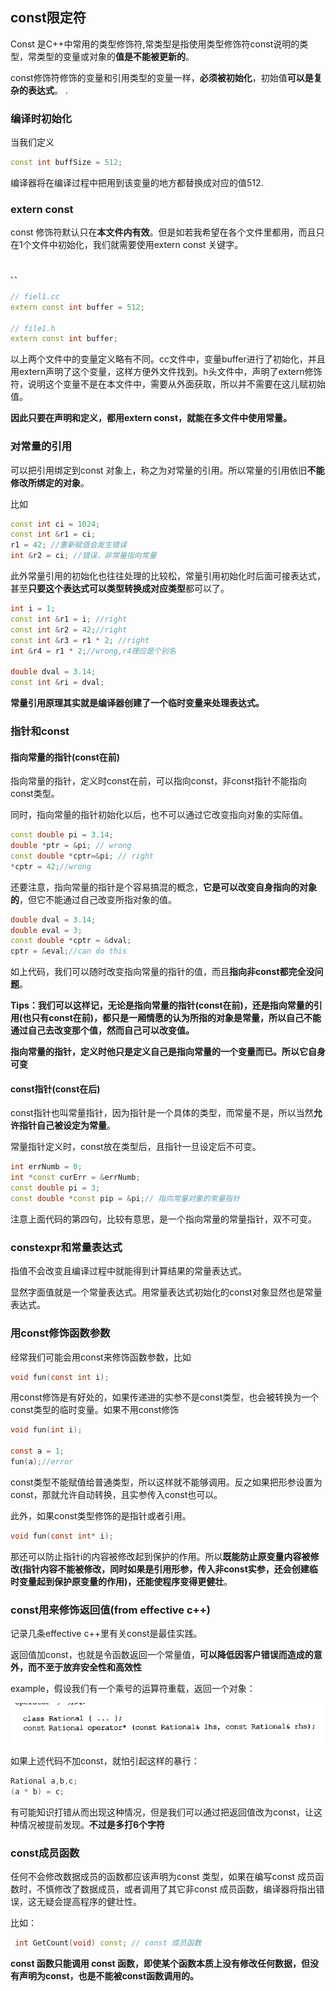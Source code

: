 ## const限定符

Const 是C++中常用的类型修饰符,常类型是指使用类型修饰符const说明的类型，常类型的变量或对象的**值是不能被更新的**。

const修饰符修饰的变量和引用类型的变量一样，**必须被初始化**，初始值**可以是复杂的表达式**。
.

### 编译时初始化

当我们定义

``` c++
const int buffSize = 512;
```

编译器将在编译过程中把用到该变量的地方都替换成对应的值512.


### extern const

const 修饰符默认只在**本文件内有效**。但是如若我希望在各个文件里都用，而且只在1个文件中初始化，我们就需要使用extern const 关键字。

``` c++

、、

// fiel1.cc
extern const int buffer = 512;

// file1.h
extern const int buffer;

```

以上两个文件中的变量定义略有不同。cc文件中，变量buffer进行了初始化，并且用extern声明了这个变量，这样方便外文件找到。h头文件中，声明了extern修饰符，说明这个变量不是在本文件中，需要从外面获取，所以并不需要在这儿赋初始值。

**因此只要在声明和定义，都用extern const，就能在多文件中使用常量。**


### 对常量的引用

可以把引用绑定到const 对象上，称之为对常量的引用。所以常量的引用依旧**不能修改所绑定的对象**。

比如

``` c++
const int ci = 1024;
const int &r1 = ci;
r1 = 42; //重新赋值会发生错误
int &r2 = ci; //错误，非常量指向常量
```


此外常量引用的初始化也往往处理的比较松，常量引用初始化时后面可接表达式，甚至**只要这个表达式可以类型转换成对应类型**都可以了。

``` c++
int i = 1;
const int &r1 = i; //right
const int &r2 = 42;//right
const int &r3 = r1 * 2; //right
int &r4 = r1 * 2;//wrong,r4理应是个别名

double dval = 3.14;
const int &ri = dval;
```

**常量引用原理其实就是编译器创建了一个临时变量来处理表达式。**

### 指针和const

#### 指向常量的指针(const在前)
指向常量的指针，定义时const在前，可以指向const，非const指针不能指向const类型。

同时，指向常量的指针初始化以后，也不可以通过它改变指向对象的实际值。

``` c++
const double pi = 3.14;
double *ptr = &pi; // wrong
const double *cptr=&pi; // right
*cptr = 42;//wrong
```

还要注意，指向常量的指针是个容易搞混的概念，**它是可以改变自身指向的对象的**，但它不能通过自己改变所指对象的值。

``` c++
double dval = 3.14;
double eval = 3;
const double *cptr = &dval;
cptr = &eval;//can do this
```

如上代码，我们可以随时改变指向常量的指针的值，而且**指向非const都完全没问题**。

**Tips：我们可以这样记，无论是指向常量的指针(const在前)，还是指向常量的引用(也只有const在前)，都只是一厢情愿的认为所指的对象是常量，所以自己不能通过自己去改变那个值，然而自己可以改变值。**

**指向常量的指针，定义时他只是定义自己是指向常量的一个变量而已。所以它自身可变**

#### const指针(const在后)
const指针也叫常量指针，因为指针是一个具体的类型，而常量不是，所以当然**允许指针自己被设定为常量**。

常量指针定义时，const放在类型后，且指针一旦设定后不可变。

``` c++
int errNumb = 0;
int *const curErr = &errNumb;
const double pi = 3;
const double *const pip = &pi;// 指向常量对象的常量指针
```

注意上面代码的第四句，比较有意思，是一个指向常量的常量指针，双不可变。

### constexpr和常量表达式
指值不会改变且编译过程中就能得到计算结果的常量表达式。

显然字面值就是一个常量表达式。用常量表达式初始化的const对象显然也是常量表达式。


### 用const修饰函数参数

经常我们可能会用const来修饰函数参数，比如

``` c
void fun(const int i);
```

用const修饰是有好处的，如果传递进的实参不是const类型，也会被转换为一个const类型的临时变量。如果不用const修饰

``` c
void fun(int i);

const a = 1;
fun(a);//error
```

const类型不能赋值给普通类型，所以这样就不能够调用。反之如果把形参设置为const，那就允许自动转换，且实参传入const也可以。

此外，如果const类型修饰的是指针或者引用。

``` c
void fun(const int* i);
```

那还可以防止指针i的内容被修改起到保护的作用。所以**既能防止原变量内容被修改(指针内容不能被修改，同时如果是引用形参，传入非const实参，还会创建临时变量起到保护原变量的作用)，还能使程序变得更健壮**。


### const用来修饰返回值(from effective c++)
记录几条effective c++里有关const是最佳实践。

返回值加const，也就是令函数返回一个常量值，**可以降低因客户错误而造成的意外，而不至于放弃安全性和高效性**

example，假设我们有一个乘号的运算符重载，返回一个对象：

![](image/const0.png)

如果上述代码不加const，就怕引起这样的暴行：

``` c++
Rational a,b,c;
(a * b) = c;
```

有可能知识打错从而出现这种情况，但是我们可以通过把返回值改为const，让这种情况被提前发现。**不过是多打6个字符**

### const成员函数
任何不会修改数据成员的函数都应该声明为const 类型，如果在编写const 成员函数时，不慎修改了数据成员，或者调用了其它非const 成员函数，编译器将指出错误，这无疑会提高程序的健壮性。

比如：
 
``` c++
 int GetCount(void) const; // const 成员函数  
```

**const 函数只能调用 const 函数，即使某个函数本质上没有修改任何数据，但没有声明为const，也是不能被const函数调用的。**